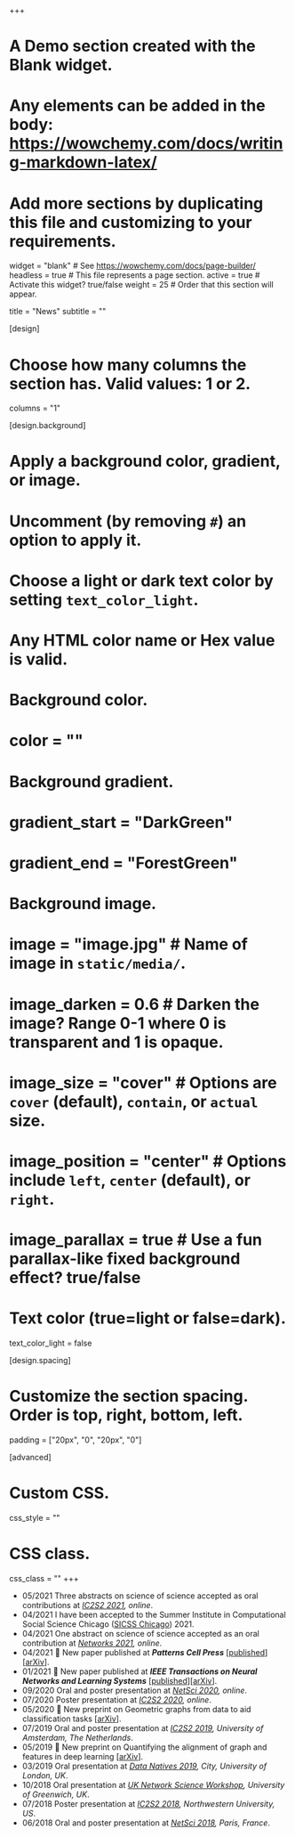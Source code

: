 +++
# A Demo section created with the Blank widget.
# Any elements can be added in the body: https://wowchemy.com/docs/writing-markdown-latex/
# Add more sections by duplicating this file and customizing to your requirements.

widget = "blank"  # See https://wowchemy.com/docs/page-builder/
headless = true  # This file represents a page section.
active = true  # Activate this widget? true/false
weight = 25  # Order that this section will appear.

title = "News"
subtitle = ""

[design]
  # Choose how many columns the section has. Valid values: 1 or 2.
  columns = "1"

[design.background]
  # Apply a background color, gradient, or image.
  #   Uncomment (by removing `#`) an option to apply it.
  #   Choose a light or dark text color by setting `text_color_light`.
  #   Any HTML color name or Hex value is valid.

  # Background color.
  # color = ""
  
  # Background gradient.
  # gradient_start = "DarkGreen"
  # gradient_end = "ForestGreen"
  
  # Background image.
  # image = "image.jpg"  # Name of image in `static/media/`.
  # image_darken = 0.6  # Darken the image? Range 0-1 where 0 is transparent and 1 is opaque.
  # image_size = "cover"  #  Options are `cover` (default), `contain`, or `actual` size.
  # image_position = "center"  # Options include `left`, `center` (default), or `right`.
  # image_parallax = true  # Use a fun parallax-like fixed background effect? true/false
  
  # Text color (true=light or false=dark).
  text_color_light = false

[design.spacing]
  # Customize the section spacing. Order is top, right, bottom, left.
  padding = ["20px", "0", "20px", "0"]

[advanced]
 # Custom CSS. 
 css_style = ""
 
 # CSS class.
 css_class = ""
+++
- 05/2021 Three abstracts on science of science accepted as oral contributions at *[IC2S2 2021](https://ic2s2-2021.ethz.ch/), online*.
- 04/2021 I have been accepted to the Summer Institute in Computational
Social Science Chicago ([SICSS Chicago](https://sicss.io/2021/chicago/)) 2021.
- 04/2021 One abstract on science of science accepted as an oral contribution at *[Networks 2021](https://networks2021.net/), online*.
- 04/2021 :book: New paper published at ***Patterns Cell Press*** [[published](https://www.cell.com/patterns/fulltext/S2666-3899(21)00057-X)][[arXiv](https://arxiv.org/abs/2005.04081)].
- 01/2021 :book: New paper published at ***IEEE Transactions on Neural Networks and Learning Systems*** [[published](https://ieeexplore.ieee.org/document/9319542)][[arXiv](https://arxiv.org/abs/1905.12921)].
- 09/2020 Oral and poster presentation at *[NetSci 2020](https://netsci2020.netscisociety.net/), online*.
- 07/2020 Poster presentation at *[IC2S2 2020](http://2020.ic2s2.org/6th-international-conference-computational-social-science), online*.
- 05/2020 :book: New preprint on Geometric graphs from data to aid classification tasks [[arXiv](https://arxiv.org/abs/2005.04081)].
- 07/2019 Oral and poster presentation at *[IC2S2 2019](https://2019.ic2s2.org/), University of Amsterdam, The Netherlands*.
- 05/2019 :book: New preprint on Quantifying the alignment of graph and features in deep learning [[arXiv](https://arxiv.org/abs/1905.12921)].
- 03/2019 Oral presentation at *[Data Natives 2019](https://datanatives.tumblr.com/), City, University of London, UK*.
- 10/2018 Oral presentation at *[UK Network Science Workshop](https://sites.google.com/view/2nd-uk-netsci-workshop), University of Greenwich, UK*.
- 07/2018 Poster presentation at *[IC2S2 2018](https://www.kellogg.northwestern.edu/news-events/conference/ic2s2/2018.aspx), Northwestern University, US*.
- 06/2018 Oral and poster presentation at *[NetSci 2018](https://netsci2018.wixsite.com/netsci2018), Paris, France*.
